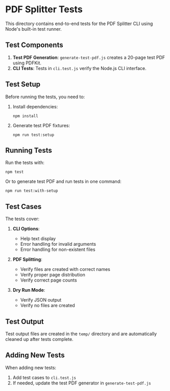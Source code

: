 # PDF Splitter Tests

This directory contains end-to-end tests for the PDF Splitter CLI using Node's built-in test runner.

## Test Components

1. **Test PDF Generation**: `generate-test-pdf.js` creates a 20-page test PDF using PDFKit.
2. **CLI Tests**: Tests in `cli.test.js` verify the Node.js CLI interface.

## Test Setup

Before running the tests, you need to:

1. Install dependencies:
   ```
   npm install
   ```

2. Generate test PDF fixtures:
   ```
   npm run test:setup
   ```

## Running Tests

Run the tests with:

```
npm test
```

Or to generate test PDF and run tests in one command:

```
npm run test:with-setup
```

## Test Cases

The tests cover:

1. **CLI Options**:
   - Help text display
   - Error handling for invalid arguments
   - Error handling for non-existent files

2. **PDF Splitting**:
   - Verify files are created with correct names
   - Verify proper page distribution
   - Verify correct page counts

3. **Dry Run Mode**:
   - Verify JSON output
   - Verify no files are created

## Test Output

Test output files are created in the `temp/` directory and are automatically cleaned up after tests complete.

## Adding New Tests

When adding new tests:

1. Add test cases to `cli.test.js`
2. If needed, update the test PDF generator in `generate-test-pdf.js` 